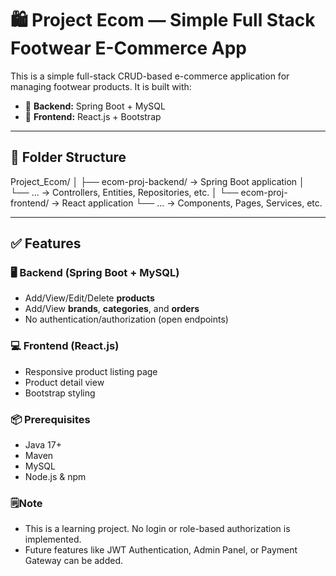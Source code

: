 # 🛍️ Project Ecom — Simple Full Stack Footwear E-Commerce App

This is a simple full-stack CRUD-based e-commerce application for managing footwear products. It is built with:

- 🔧 **Backend:** Spring Boot + MySQL
- 🎨 **Frontend:** React.js + Bootstrap

---

## 📂 Folder Structure


Project_Ecom/
│
├── ecom-proj-backend/ → Spring Boot application
│ └── ... → Controllers, Entities, Repositories, etc.
│
└── ecom-proj-frontend/ → React application
└── ... → Components, Pages, Services, etc.


---

## ✅ Features

### 🖥 Backend (Spring Boot + MySQL)
- Add/View/Edit/Delete **products**
- Add/View **brands**, **categories**, and **orders**
- No authentication/authorization (open endpoints)

### 💻 Frontend (React.js)
- Responsive product listing page
- Product detail view
- Bootstrap styling


### 📦 Prerequisites

- Java 17+
- Maven
- MySQL
- Node.js & npm

### 🗒️Note
- This is a learning project. No login or role-based authorization is implemented.
- Future features like JWT Authentication, Admin Panel, or Payment Gateway can be added.




